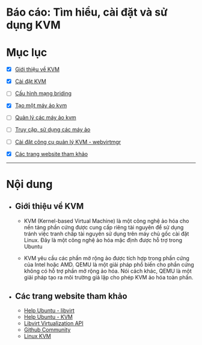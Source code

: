 # Báo cáo: Tìm hiểu, cài đặt và sử dụng KVM

# Mục lục

- [X] [Giới thiệu về KVM](#about)
- [X] [Cài đặt KVM](QEMU-KVM/Installation.md)
- [ ] [Cấu hình mạng briding](QEMU-KVM/Networking.md)
- [X] [Tạo một máy ảo kvm](QEMU-KVM/Guest-creation.md)
- [ ] [Quản lý các máy ảo kvm](QEMU-KVM/Guest-management.md)
- [ ] [Truy cập, sử dụng các máy ảo](QEMU-KVM/Guest-console-access.md)
- [ ] [Cài đặt công cụ quản lý KVM - webvirtmgr](QEMU-KVM/install-webvirtmgr.md)
- [X] [Các trang website tham khảo](#website)




___

# Nội dung

- ## <a name="#about">Giới thiệu về KVM</a>

	+ KVM (Kernel-based Virtual Machine) là một công nghệ ảo hóa cho nền tảng phần cứng được cung cấp riêng tài nguyên để sử dụng tránh việc tranh chấp tài nguyên sử dụng trên máy chủ gốc cài đặt Linux. Đây là một công nghệ ảo hóa mặc định được hỗ trợ trong Ubuntu
	
	+ KVM yêu cầu các phần mở rộng ảo được tích hợp trong phần cứng của Intel hoặc AMD. QEMU là một giải pháp phổ biến cho phần cứng không có hỗ trợ phần mở rộng ảo hóa. Nói cách khác, QEMU là một giải pháp tạo ra môi trường giả lập cho phép KVM ảo hóa toàn phần.



- ## <a name="website">Các trang website tham khảo</a>

	- [Help Ubuntu -  libvirt](https://help.ubuntu.com/lts/serverguide/libvirt.html)
	- [Help Ubuntu - KVM](https://help.ubuntu.com/community/KVM/)
	- [Libvirt Virtualization API](http://libvirt.org/)
	- [Github Community](https://github.com)
	- [Linux KVM](https://www.linux-kvm.org/page/Main_Page)